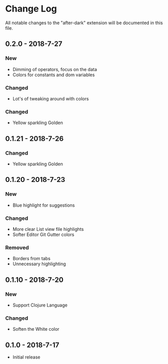 # Change Log
All notable changes to the "after-dark" extension will be documented in this file.

## **0.2.0** - 2018-7-27

### New
- Dimming of operators, focus on the data
- Colors for constants and dom variables

### Changed
- Lot's of tweaking around with colors

### Changed
- Yellow sparkling Golden

## **0.1.21** - 2018-7-26


### Changed
- Yellow sparkling Golden

## **0.1.20** - 2018-7-23

### New
- Blue highlight for suggestions

### Changed
- More clear List view file highlights
- Softer Editor Git Gutter colors

### Removed
- Borders from tabs
- Unnecessary highlighting

## **0.1.10** - 2018-7-20

### New
- Support Clojure Language

### Changed
- Soften the White color

## **0.1.0** - 2018-7-17
- Initial release
